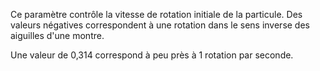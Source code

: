 Ce paramètre contrôle la vitesse de rotation initiale de la particule. Des valeurs négatives correspondent à une rotation dans le sens inverse des aiguilles d'une montre.

Une valeur de 0,314 correspond à peu près à 1 rotation par seconde.